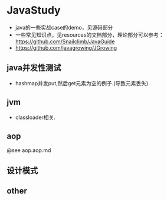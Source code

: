 # JavaStudy
* java的一些实战case的demo，见源码部分
* 一些常见知识点，见resources的文档部分，理论部分可以参考：https://github.com/Snailclimb/JavaGuide
* https://github.com/javagrowing/JGrowing


## java并发性测试
* hashmap并发put,然后get元素为空的例子.(导致元素丢失)




## jvm
* classloader相关.


## aop
@see aop.aop.md


## 设计模式

## other



